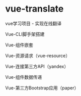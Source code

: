 # vue-translate

vue学习项目 - 实现在线翻译

Vue-CLI脚手架搭建

Vue-组件嵌套

Vue-资源请求（vue-resource）

Vue-连接第三方API（yandex）

Vue-组件数据传递

Vue-第三方Bootstrap应用（paper）
